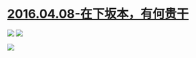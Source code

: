 # [2016.04.08-在下坂本，有何贵干](https://bangumi.bilibili.com/anime/3450)
![](https://bilicoverimg.github.io/2016/2016.04.08-在下坂本，有何贵干.png)
![](https://bilicoverimg.github.io/2016/2016.04.08-我是坂本，有何贵干%28平板截图%29.png)

![](https://bilicover2016.github.io/2016.04.08-1.jpg)